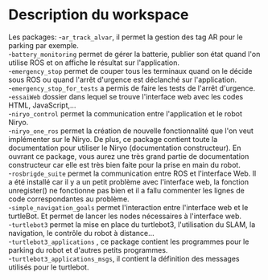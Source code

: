 # Description du workspace

Les packages:
	-`ar_track_alvar`, il permet la gestion des tag AR pour le parking par exemple.  
	-`battery_monitoring` permet de gérer la batterie, publier son état quand l'on utilise ROS et on affiche le résultat sur l'application.  
	-`emergency_stop` permet de couper tous les terminaux quand on le décide sous ROS ou quand l'arrêt d'urgence est déclanché sur l'application.  
	-`emergency_stop_for_tests` a permis de faire les tests de l'arrêt d'urgence.  
	-`essaiWeb` dossier dans lequel se trouve l'interface web avec les codes HTML, JavaScript,...  
	-`niryo_control` permet la communication entre l'application et le robot Niryo.  
	-`niryo_one_ros` permet la création de nouvelle fonctionnalité que l'on veut implémenter sur le Niryo. De plus, ce package contient toute la documentation pour utiliser le Niryo (documentation constructeur). En ouvrant ce package, vous aurez une très grand partie de documentation constructeur car elle est très bien faite pour la prise en main du robot.  
	-`rosbrigde_suite` permet la communication entre ROS et l'interface Web. Il a été installé car il y a un petit problème avec l'interface web, la fonction unregister() ne fonctionne pas bien et il a fallu commenter les lignes de code correspondantes au problème.  
	-`simple_navigation_goals` permet l'interaction entre l'interface web et le turtleBot. Et permet de lancer les nodes nécessaires à l'interface web.  
	-`turtlebot3` permet la mise en place du turtlebot3, l'utilisation du SLAM, la navigation, le contrôle du robot à distance...  
	-`turtlebot3_applications` , ce package contient les programmes pour le parking du robot et d'autres petits programmes.  
	-`turtlebot3_applications_msgs`, il contient la définition des messages utilisés pour le turtlebot.  
